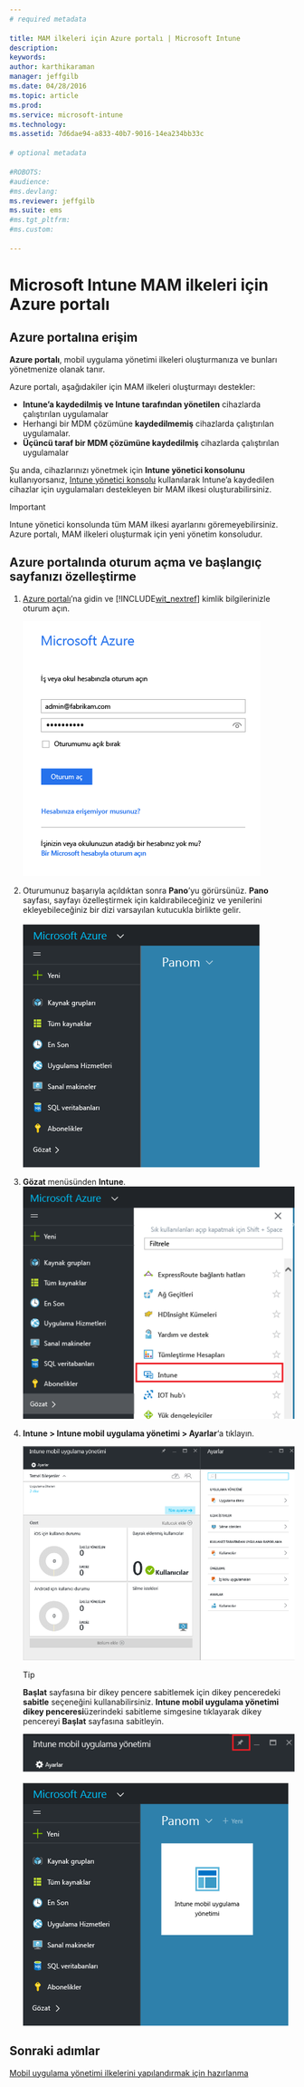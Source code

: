 ```yaml
---
# required metadata

title: MAM ilkeleri için Azure portalı | Microsoft Intune
description:
keywords:
author: karthikaraman
manager: jeffgilb
ms.date: 04/28/2016
ms.topic: article
ms.prod:
ms.service: microsoft-intune
ms.technology:
ms.assetid: 7d6dae94-a833-40b7-9016-14ea234bb33c

# optional metadata

#ROBOTS:
#audience:
#ms.devlang:
ms.reviewer: jeffgilb
ms.suite: ems
#ms.tgt_pltfrm:
#ms.custom:

---
```


# Microsoft Intune MAM ilkeleri için Azure portalı
## Azure portalına erişim
**Azure portalı**, mobil uygulama yönetimi ilkeleri oluşturmanıza ve bunları yönetmenize olanak tanır.

Azure portalı, aşağıdakiler için MAM ilkeleri oluşturmayı destekler:
- **Intune’a kaydedilmiş ve Intune tarafından yönetilen** cihazlarda çalıştırılan uygulamalar
- Herhangi bir MDM çözümüne **kaydedilmemiş** cihazlarda çalıştırılan uygulamalar.
- **Üçüncü taraf bir MDM çözümüne kaydedilmiş** cihazlarda çalıştırılan uygulamalar

Şu anda, cihazlarınızı yönetmek için **Intune yönetici konsolunu** kullanıyorsanız, [Intune yönetici konsolu](configure-and-deploy-mobile-application-management-policies-in-the-microsoft-intune-console.md) kullanılarak Intune’a kaydedilen cihazlar için uygulamaları destekleyen bir MAM ilkesi oluşturabilirsiniz.
>[!IMPORTANT]
> Intune yönetici konsolunda tüm MAM ilkesi ayarlarını göremeyebilirsiniz. Azure portalı, MAM ilkeleri oluşturmak için yeni yönetim konsoludur.

## Azure portalında oturum açma ve başlangıç sayfanızı özelleştirme

1.  [Azure portalı](https://portal.azure.com)’na gidin ve [!INCLUDE[wit_nextref](../includes/wit_nextref_md.md)] kimlik bilgilerinizle oturum açın.

    ![Azure portalı oturum açma sayfasının ekran görüntüsü](../media/AppManagement/AzurePortal_MAMSigninPage.png)

2.  Oturumunuz başarıyla açıldıktan sonra **Pano**’yu görürsünüz. **Pano** sayfası, sayfayı özelleştirmek için kaldırabileceğiniz ve yenilerini ekleyebileceğiniz bir dizi varsayılan kutucukla birlikte gelir.

    ![Azure portalı panosunun ekran görüntüsü](../media/AppManagement/AzurePortal_MAMStartboard_NoMAM.png)

3.  **Gözat** menüsünden **Intune**.![’u bulun Intune’un vurgulandığı Gözat menüsünün ekran görüntüsü](../media/AppManagement/AzurePortal_MAM_Browse_Intune.png)

4.  **Intune > Intune mobil uygulama yönetimi > Ayarlar**‘a tıklayın.

    ![Intune mobil uygulama yönetimi dikey penceresinin ekran görüntüsü](../media/AppManagement/AzurePortal_MAM_Mainblade.png)

    > [!TIP]
    >  **Başlat** sayfasına bir dikey pencere sabitlemek için dikey penceredeki **sabitle** seçeneğini kullanabilirsiniz.   **Intune mobil uygulama yönetimi dikey penceresi**üzerindeki sabitleme simgesine tıklayarak dikey pencereyi **Başlat** sayfasına sabitleyin.

    ![Raptiye simgesinin vurgulandığı Intune mobil uygulama yönetimi dikey penceresinin ekran görüntüsü](../media/AppManagement/AzurePortal_MAM_PinBladeAction.png)

    ![Sabitlenmiş Intune kutucuğuyla panonun ekran görüntüsü](../media/AppManagement/AzurePortal_MAM_Startboard_withMAM.png)
## Sonraki adımlar
[Mobil uygulama yönetimi ilkelerini yapılandırmak için hazırlanma](get-ready-to-configure-mobile-app-management-policies-with-microsoft-intune.md)


<!--HONumber=May16_HO2-->


